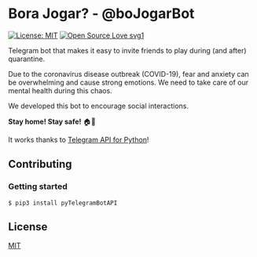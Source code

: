 # Bora Jogar? - @boJogarBot

[![License: MIT](https://img.shields.io/badge/License-MIT-yellow.svg)](https://opensource.org/licenses/MIT)
[![Open Source Love svg1](https://badges.frapsoft.com/os/v1/open-source.svg?v=103)](https://github.com/ellerbrock/open-source-badges/)

Telegram bot that makes it easy to invite friends to play during (and after) quarantine.

Due to the coronavirus disease outbreak (COVID-19), fear and anxiety can be overwhelming and cause strong emotions. We need to take care of our mental health during this chaos.

We developed this bot to encourage social interactions.

**Stay home! Stay safe!** 🏠💚

<!-- 
[Try it](t.me/boJogarBot)
-->

It works thanks to [Telegram API for Python](https://github.com/eternnoir/pyTelegramBotAPI)!

## Contributing

### Getting started

```
$ pip3 install pyTelegramBotAPI
```

## License
[MIT](https://choosealicense.com/licenses/mit/)